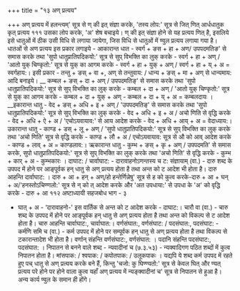 +++
title = "१३ अण् प्रत्यय"

+++
अण् प्रत्यय में हलन्त्यम्' सूत्र से ण् की इत् संज्ञा करके, 'तस्य लोप:' सूत्र से
जित् णित् आर्धधातुक कृत् प्रत्यय
१११
उसका लोप करके, 'अ' शेष बचाइये। ण् की इत् संज्ञा होने से यह प्रत्यय णित् है, इसलिये इसे धातुओं में ठीक उसी विधि से लगाया जायेगा, जिस विधि से धातुओं में ण्वुल प्रत्यय लगाया गया है। धातओं से अण प्रत्यय इस प्रकार लगाइये -
आकारान्त धात - स्वर्ग + ङस + हा + अण/ उपपदमतिङ' से समास करके तथा 'सुपो धातुप्रातिपदिकयो:' सूत्र से सुप् विभक्ति का लुक् करके - स्वर्ग + हा + अण् / 'आतो युक् चिण्कृतो:' सूत्र से युक् का आगम करके - स्वर्ग + हा + युक् + अण् / स्वर्ग + हा + य् + अ = स्वर्गहाय:। इसी प्रकार - तन्तु + ङस् + वा +, अण् से तन्तुवाय: / धान्य + ङस् + मा + अण् से धान्यमाय: आदि बनाइये।
__ कम्बल + ङस् + दा + अण् / उपपदमतिङ्' से समास करके तथा 'सुपो धातुप्रातिपदिकयो:' सूत्र से सुप् विभक्ति का लुक् करके - कम्बल + दा + अण् / 'आतो युक् चिण्कृतो:' सूत्र से युक् का आगम करके - कम्बल + दा + युक् + अण् - कम्बल + दा + य् + अ = कम्बलदायः ।
__इकारान्त धातु - वेद + ङस् + अधि + इ + अण् / 'उपपदमतिङ्' से समास करके तथा 'सुपो धातुप्रातिपदिकयो:' सूत्र से सुप् विभक्ति का लुक् करके - वेद + अधि + इ + अ / अचो णिति से वृद्धि करके - वेद + अधि + ऐ + अ / 'एचोऽयवायाव:' से आय आदेश करके - वेद + अधि + आय् + अ = वेदाध्याय:।
उकारान्त धातु - काण्ड + डस् + लू + अण् / 'सुपो धातुप्रातिपदिकयो:' सूत्र से सुप् विभक्ति का लुक् करके तथा 'अचो णिति' सूत्र से वृद्धि करके - काण्ड + लौ + अ / एचोऽयवायाव: सूत्र से औ को आव् आदेश करके - काण्ड + लाव् + अ = काण्डलाव:।
ऋकारान्त धातु - कुम्भ + ङस् + कृ + अण् / उपपदमति' से समास करके, सुपो धातुप्रातिपदिकयो:' सूत्र से सुप् विभक्ति का लुक् करके तथा 'अचो णिति' से वृद्धि करके - कुम्भ + कार् + अ - कुम्भकारः ।
दाघाट: / चार्वाघाट: -
दारावाहनोऽणन्तस्य च ट: संज्ञायाम् (वा.) - दारु शब्द के उपपद में होने पर आङ्पूर्वक हन् धातु से अण् प्रत्यय होता है तथा अन्त को ट आदेश भी होता है।
दारु आहन्ति दार्वाघाट: । दारु + आ + हन् + अण्/हो हन्तेर्णिन्नेषु' सूत्र से ह को कुत्व करके-दारु + आ + घन् + अ/'हनस्तोऽचिण्णलो:' सूत्र से न् को त् आदेश करके और 'अत उपधाया:' से उपधा के 'अ' को वृद्धि करके - दारु + आ
११२
अष्टाध्यायी सहजबोध भाग - ३
+ घात् + अ - ‘दारावाहनो-' इस वार्तिक से अन्त को ट आदेश करके - दाघाट:।
चारौ वा (वा.) - चारु शब्द के उपपद में होने पर आङ्पूर्वक हन् धातु से अण् प्रत्यय होता है तथा अन्त को विकल्प से ट आदेश होता है।
चारु आहन्ति चार्वाघाट:, चार्वाघात:। वर्णसंघात:, वर्णसंघाट: / पदसंघात:, पदसंघाट: -
कर्मणि समि च (वा.) - कर्म उपपद में होने पर सम्पूर्वक हन् धातु से अण् प्रत्यय होता है तथा विकल्प से टकारान्तादेश भी होता है।
वर्णान् संहन्ति वर्णसंघाट:, वर्णसंघात: । पदानि संहन्ति पदसंघाट:, पदसंघात: । निपातन से बनने वाले शब्द -
न्यवादीनां च (७.३.५३) - न्यक्वादिगण पठित शब्दों में कुत्व निपातन होता है। मांसपाक: / श्वपाक: / कपोतपाक: / उलूकपाकः ।
यद्यपि ये शब्द कर्म उपपद में रहते हुए पच् धातु से अण् प्रत्यय करके बने हैं, किन्तु 'चजो: कु घिण्ण्यतो:' सूत्र से केवल घित् और ण्यत् प्रत्यय परे होने पर होने वाला कुत्व यहाँ अण् प्रत्यय में न्यङ्क्वादीनां च' सूत्र से निपातन से हुआ है।
अन्य कार्य ण्वुल के समान ही होंगे।